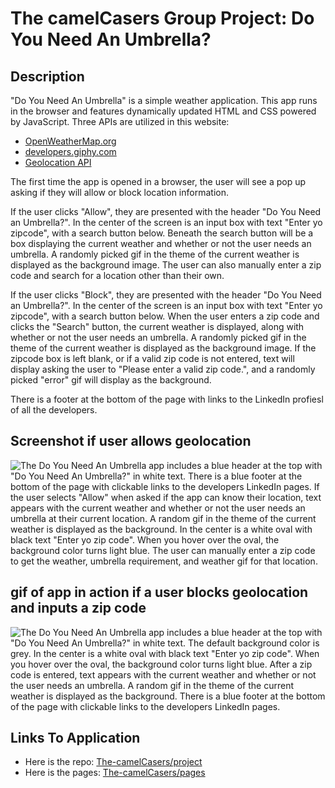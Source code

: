 # The camelCasers Group Project: Do You Need An Umbrella?

## Description

"Do You Need An Umbrella" is a simple weather application. This app runs in the browser and features dynamically updated HTML and CSS powered by JavaScript. Three APIs are utilized in this website:

- [OpenWeatherMap.org](https://openweathermap.org/api)
- [developers.giphy.com](https://developers.giphy.com/)
- [Geolocation API](https://developer.mozilla.org/en-US/docs/Web/API/Geolocation_API)

The first time the app is opened in a browser, the user will see a pop up asking if they will allow or block location information.

If the user clicks "Allow", they are presented with the header "Do You Need an Umbrella?". In the center of the screen is an input box with text "Enter yo zipcode", with a search button below. Beneath the search button will be a box displaying the current weather and whether or not the user needs an umbrella. A randomly picked gif in the theme of the current weather is displayed as the background image. The user can also manually enter a zip code and search for a location other than their own.

If the user clicks "Block", they are presented with the header "Do You Need an Umbrella?". In the center of the screen is an input box with text "Enter yo zipcode", with a search button below. When the user enters a zip code and clicks the "Search" button, the current weather is displayed, along with whether or not the user needs an umbrella. A randomly picked gif in the theme of the current weather is displayed as the background image. If the zipcode box is left blank, or if a valid zip code is not entered, text will display asking the user to "Please enter a valid zip code.", and a randomly picked "error" gif will display as the background.

There is a footer at the bottom of the page with links to the LinkedIn profiesl of all the developers.

## Screenshot if user allows geolocation

![The Do You Need An Umbrella app includes a blue header at the top with "Do You Need An Umbrella?" in white text.  There is a blue footer at the bottom of the page with clickable links to the developers LinkedIn pages.  If the user selects "Allow" when asked if the app can know their location, text appears with the current weather and whether or not the user needs an umbrella at their current location.  A random gif in the theme of the current weather is displayed as the background.  In the center is a white oval with black text "Enter yo zip code".  When you hover over the oval, the background color turns light blue.  The user can manually enter a zip code to get the weather, umbrella requirement, and weather gif for that location.](./assets/img/geolocation_ss.png)

## gif of app in action if a user blocks geolocation and inputs a zip code

![The Do You Need An Umbrella app includes a blue header at the top with "Do You Need An Umbrella?" in white text.  The default background color is grey.  In the center is a white oval with black text "Enter yo zip code".  When you hover over the oval, the background color turns light blue.  After a zip code is entered, text appears with the current weather and whether or not the user needs an umbrella.  A random gif in the theme of the current weather is displayed as the background.  There is a blue footer at the bottom of the page with clickable links to the developers LinkedIn pages.](./assets/img/DoYouNeedanUmbrella.gif)

## Links To Application

- Here is the repo: [The-camelCasers/project](https://github.com/The-camelCasers/project)
- Here is the pages: [The-camelCasers/pages](https://the-camelcasers.github.io/project/)
